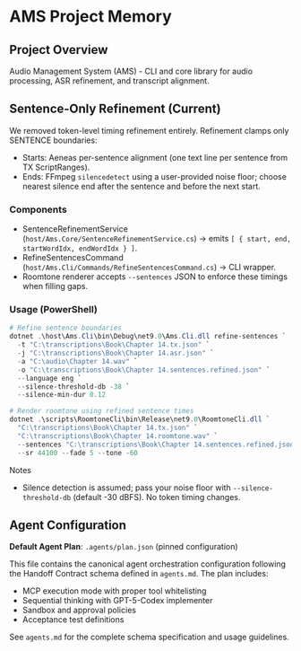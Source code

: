 # AMS Project Memory

## Project Overview
Audio Management System (AMS) - CLI and core library for audio processing, ASR refinement, and transcript alignment.


## Sentence-Only Refinement (Current)

We removed token-level timing refinement entirely. Refinement clamps only SENTENCE boundaries:

- Starts: Aeneas per-sentence alignment (one text line per sentence from TX ScriptRanges).
- Ends: FFmpeg `silencedetect` using a user-provided noise floor; choose nearest silence end after the sentence and before the next start.

### Components
- SentenceRefinementService (`host/Ams.Core/SentenceRefinementService.cs`) → emits `[ { start, end, startWordIdx, endWordIdx } ]`.
- RefineSentencesCommand (`host/Ams.Cli/Commands/RefineSentencesCommand.cs`) → CLI wrapper.
- Roomtone renderer accepts `--sentences` JSON to enforce these timings when filling gaps.

### Usage (PowerShell)
```powershell
# Refine sentence boundaries
dotnet .\host\Ams.Cli\bin\Debug\net9.0\Ams.Cli.dll refine-sentences `
  -t "C:\transcriptions\Book\Chapter 14.tx.json" `
  -j "C:\transcriptions\Book\Chapter 14.asr.json" `
  -a "C:\audio\Chapter 14.wav" `
  -o "C:\transcriptions\Book\Chapter 14.sentences.refined.json" `
  --language eng `
  --silence-threshold-db -38 `
  --silence-min-dur 0.12

# Render roomtone using refined sentence times
dotnet .\scripts\RoomtoneCli\bin\Release\net9.0\RoomtoneCli.dll `
  "C:\transcriptions\Book\Chapter 14.tx.json" `
  "C:\transcriptions\Book\Chapter 14.roomtone.wav" `
  --sentences "C:\transcriptions\Book\Chapter 14.sentences.refined.json" `
  --sr 44100 --fade 5 --tone -60
```

Notes
- Silence detection is assumed; pass your noise floor with `--silence-threshold-db` (default -30 dBFS). No token timing changes.

## Agent Configuration

**Default Agent Plan**: `.agents/plan.json` (pinned configuration)

This file contains the canonical agent orchestration configuration following the Handoff Contract schema defined in `agents.md`. The plan includes:
- MCP execution mode with proper tool whitelisting
- Sequential thinking with GPT-5-Codex implementer  
- Sandbox and approval policies
- Acceptance test definitions

See `agents.md` for the complete schema specification and usage guidelines.
